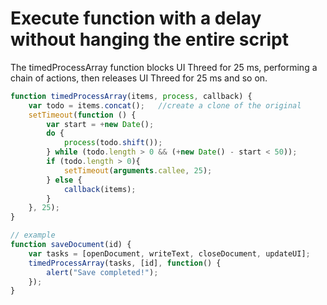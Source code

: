# Execute function with a delay without hanging the entire script

The timedProcessArray function blocks UI Threed for 25 ms, performing a chain of actions, then releases UI Threed for 25 ms and so on.
```js
function timedProcessArray(items, process, callback) {
    var todo = items.concat();   //create a clone of the original
    setTimeout(function () {
        var start = +new Date();
        do {
            process(todo.shift());
        } while (todo.length > 0 && (+new Date() - start < 50));
        if (todo.length > 0){
            setTimeout(arguments.callee, 25);
        } else {
            callback(items);
        }
    }, 25);
}

// example
function saveDocument(id) {
    var tasks = [openDocument, writeText, closeDocument, updateUI];
    timedProcessArray(tasks, [id], function() {
        alert("Save completed!");
    });
}
```

